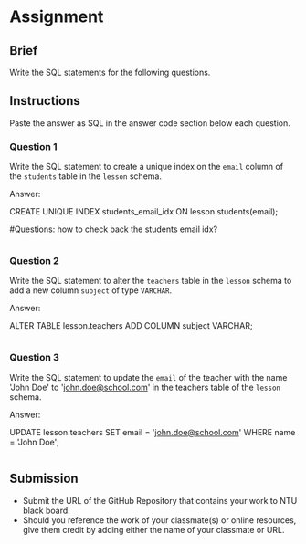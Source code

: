 # Assignment

## Brief

Write the SQL statements for the following questions.

## Instructions

Paste the answer as SQL in the answer code section below each question.

### Question 1

Write the SQL statement to create a unique index on the `email` column of the `students` table in the `lesson` schema.

Answer:

CREATE UNIQUE INDEX students_email_idx ON lesson.students(email);

#Questions: how to check back the students email idx?
```sql

```

### Question 2

Write the SQL statement to alter the `teachers` table in the `lesson` schema to add a new column `subject` of type `VARCHAR`.

Answer:

ALTER TABLE lesson.teachers ADD COLUMN subject VARCHAR;

```sql

```

### Question 3

Write the SQL statement to update the `email` of the teacher with the name 'John Doe' to 'john.doe@school.com' in the teachers table of the `lesson` schema.


Answer:

UPDATE lesson.teachers SET email = 'john.doe@school.com' WHERE name = 'John Doe';

```sql

```

## Submission

- Submit the URL of the GitHub Repository that contains your work to NTU black board.
- Should you reference the work of your classmate(s) or online resources, give them credit by adding either the name of your classmate or URL.
